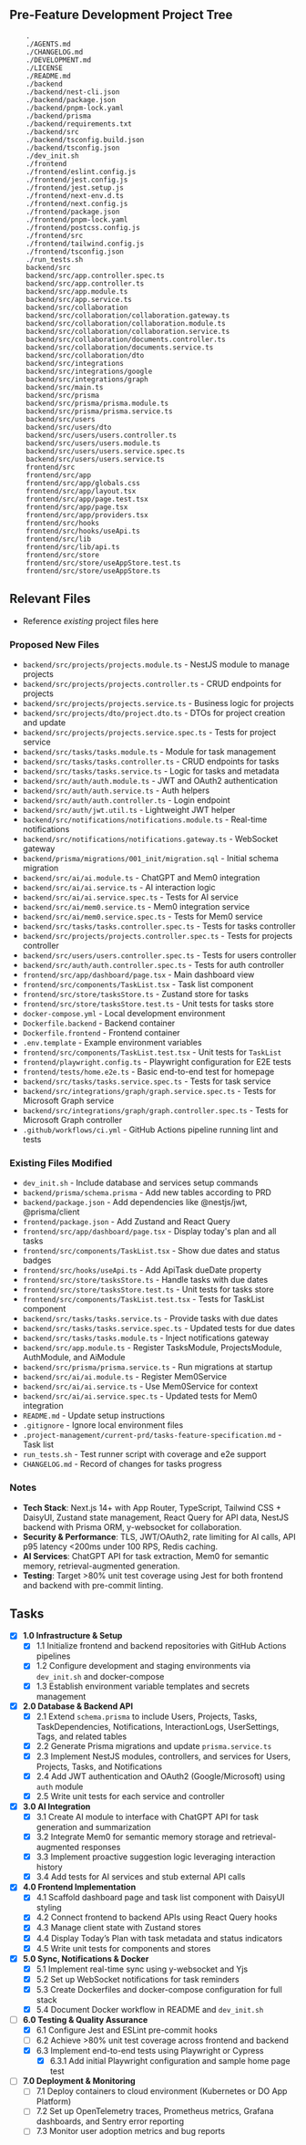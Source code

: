 ## Pre-Feature Development Project Tree
```text
    .
    ./AGENTS.md
    ./CHANGELOG.md
    ./DEVELOPMENT.md
    ./LICENSE
    ./README.md
    ./backend
    ./backend/nest-cli.json
    ./backend/package.json
    ./backend/pnpm-lock.yaml
    ./backend/prisma
    ./backend/requirements.txt
    ./backend/src
    ./backend/tsconfig.build.json
    ./backend/tsconfig.json
    ./dev_init.sh
    ./frontend
    ./frontend/eslint.config.js
    ./frontend/jest.config.js
    ./frontend/jest.setup.js
    ./frontend/next-env.d.ts
    ./frontend/next.config.js
    ./frontend/package.json
    ./frontend/pnpm-lock.yaml
    ./frontend/postcss.config.js
    ./frontend/src
    ./frontend/tailwind.config.js
    ./frontend/tsconfig.json
    ./run_tests.sh
    backend/src
    backend/src/app.controller.spec.ts
    backend/src/app.controller.ts
    backend/src/app.module.ts
    backend/src/app.service.ts
    backend/src/collaboration
    backend/src/collaboration/collaboration.gateway.ts
    backend/src/collaboration/collaboration.module.ts
    backend/src/collaboration/collaboration.service.ts
    backend/src/collaboration/documents.controller.ts
    backend/src/collaboration/documents.service.ts
    backend/src/collaboration/dto
    backend/src/integrations
    backend/src/integrations/google
    backend/src/integrations/graph
    backend/src/main.ts
    backend/src/prisma
    backend/src/prisma/prisma.module.ts
    backend/src/prisma/prisma.service.ts
    backend/src/users
    backend/src/users/dto
    backend/src/users/users.controller.ts
    backend/src/users/users.module.ts
    backend/src/users/users.service.spec.ts
    backend/src/users/users.service.ts
    frontend/src
    frontend/src/app
    frontend/src/app/globals.css
    frontend/src/app/layout.tsx
    frontend/src/app/page.test.tsx
    frontend/src/app/page.tsx
    frontend/src/app/providers.tsx
    frontend/src/hooks
    frontend/src/hooks/useApi.ts
    frontend/src/lib
    frontend/src/lib/api.ts
    frontend/src/store
    frontend/src/store/useAppStore.test.ts
    frontend/src/store/useAppStore.ts
```

## Relevant Files
- Reference *existing* project files here
### Proposed New Files
- `backend/src/projects/projects.module.ts` - NestJS module to manage projects
- `backend/src/projects/projects.controller.ts` - CRUD endpoints for projects
- `backend/src/projects/projects.service.ts` - Business logic for projects
- `backend/src/projects/dto/project.dto.ts` - DTOs for project creation and update
- `backend/src/projects/projects.service.spec.ts` - Tests for project service
- `backend/src/tasks/tasks.module.ts` - Module for task management
- `backend/src/tasks/tasks.controller.ts` - CRUD endpoints for tasks
- `backend/src/tasks/tasks.service.ts` - Logic for tasks and metadata
- `backend/src/auth/auth.module.ts` - JWT and OAuth2 authentication
- `backend/src/auth/auth.service.ts` - Auth helpers
- `backend/src/auth/auth.controller.ts` - Login endpoint
- `backend/src/auth/jwt.util.ts` - Lightweight JWT helper
- `backend/src/notifications/notifications.module.ts` - Real-time notifications
- `backend/src/notifications/notifications.gateway.ts` - WebSocket gateway
- `backend/prisma/migrations/001_init/migration.sql` - Initial schema migration
- `backend/src/ai/ai.module.ts` - ChatGPT and Mem0 integration
- `backend/src/ai/ai.service.ts` - AI interaction logic
- `backend/src/ai/ai.service.spec.ts` - Tests for AI service
- `backend/src/ai/mem0.service.ts` - Mem0 integration service
- `backend/src/ai/mem0.service.spec.ts` - Tests for Mem0 service
- `backend/src/tasks/tasks.controller.spec.ts` - Tests for tasks controller
- `backend/src/projects/projects.controller.spec.ts` - Tests for projects controller
- `backend/src/users/users.controller.spec.ts` - Tests for users controller
- `backend/src/auth/auth.controller.spec.ts` - Tests for auth controller
- `frontend/src/app/dashboard/page.tsx` - Main dashboard view
- `frontend/src/components/TaskList.tsx` - Task list component
- `frontend/src/store/tasksStore.ts` - Zustand store for tasks
- `frontend/src/store/tasksStore.test.ts` - Unit tests for tasks store
- `docker-compose.yml` - Local development environment
- `Dockerfile.backend` - Backend container
- `Dockerfile.frontend` - Frontend container
- `.env.template` - Example environment variables
- `frontend/src/components/TaskList.test.tsx` - Unit tests for `TaskList`
- `frontend/playwright.config.ts` - Playwright configuration for E2E tests
- `frontend/tests/home.e2e.ts` - Basic end-to-end test for homepage
- `backend/src/tasks/tasks.service.spec.ts` - Tests for task service
- `backend/src/integrations/graph/graph.service.spec.ts` - Tests for Microsoft Graph service
- `backend/src/integrations/graph/graph.controller.spec.ts` - Tests for Microsoft Graph controller
- `.github/workflows/ci.yml` - GitHub Actions pipeline running lint and tests
### Existing Files Modified
- `dev_init.sh` - Include database and services setup commands
- `backend/prisma/schema.prisma` - Add new tables according to PRD
- `backend/package.json` - Add dependencies like @nestjs/jwt, @prisma/client
- `frontend/package.json` - Add Zustand and React Query
 - `frontend/src/app/dashboard/page.tsx` - Display today's plan and all tasks
 - `frontend/src/components/TaskList.tsx` - Show due dates and status badges
 - `frontend/src/hooks/useApi.ts` - Add ApiTask dueDate property
 - `frontend/src/store/tasksStore.ts` - Handle tasks with due dates
 - `frontend/src/store/tasksStore.test.ts` - Unit tests for tasks store
 - `frontend/src/components/TaskList.test.tsx` - Tests for TaskList component
- `backend/src/tasks/tasks.service.ts` - Provide tasks with due dates
- `backend/src/tasks/tasks.service.spec.ts` - Updated tests for due dates
- `backend/src/tasks/tasks.module.ts` - Inject notifications gateway
- `backend/src/app.module.ts` - Register TasksModule, ProjectsModule, AuthModule, and AiModule
- `backend/src/prisma/prisma.service.ts` - Run migrations at startup
- `backend/src/ai/ai.module.ts` - Register Mem0Service
- `backend/src/ai/ai.service.ts` - Use Mem0Service for context
- `backend/src/ai/ai.service.spec.ts` - Updated tests for Mem0 integration
- `README.md` - Update setup instructions
- `.gitignore` - Ignore local environment files
- `.project-management/current-prd/tasks-feature-specification.md` - Task list
- `run_tests.sh` - Test runner script with coverage and e2e support
- `CHANGELOG.md` - Record of changes for tasks progress

### Notes
- **Tech Stack**: Next.js 14+ with App Router, TypeScript, Tailwind CSS + DaisyUI, Zustand state management, React Query for API data, NestJS backend with Prisma ORM, y-websocket for collaboration.
- **Security & Performance**: TLS, JWT/OAuth2, rate limiting for AI calls, API p95 latency <200ms under 100 RPS, Redis caching.
- **AI Services**: ChatGPT API for task extraction, Mem0 for semantic memory, retrieval-augmented generation.
- **Testing**: Target >80% unit test coverage using Jest for both frontend and backend with pre-commit linting.

## Tasks
- [x] **1.0 Infrastructure & Setup**
  - [x] 1.1 Initialize frontend and backend repositories with GitHub Actions pipelines
  - [x] 1.2 Configure development and staging environments via `dev_init.sh` and docker-compose
  - [x] 1.3 Establish environment variable templates and secrets management
- [x] **2.0 Database & Backend API**
  - [x] 2.1 Extend `schema.prisma` to include Users, Projects, Tasks, TaskDependencies, Notifications, InteractionLogs, UserSettings, Tags, and related tables
  - [x] 2.2 Generate Prisma migrations and update `prisma.service.ts`
  - [x] 2.3 Implement NestJS modules, controllers, and services for Users, Projects, Tasks, and Notifications
  - [x] 2.4 Add JWT authentication and OAuth2 (Google/Microsoft) using `auth` module
  - [x] 2.5 Write unit tests for each service and controller
- [x] **3.0 AI Integration**
  - [x] 3.1 Create AI module to interface with ChatGPT API for task generation and summarization
  - [x] 3.2 Integrate Mem0 for semantic memory storage and retrieval-augmented responses
  - [x] 3.3 Implement proactive suggestion logic leveraging interaction history
  - [x] 3.4 Add tests for AI services and stub external API calls
- [x] **4.0 Frontend Implementation**
  - [x] 4.1 Scaffold dashboard page and task list component with DaisyUI styling
  - [x] 4.2 Connect frontend to backend APIs using React Query hooks
  - [x] 4.3 Manage client state with Zustand stores
  - [x] 4.4 Display Today’s Plan with task metadata and status indicators
  - [x] 4.5 Write unit tests for components and stores
- [x] **5.0 Sync, Notifications & Docker**
  - [x] 5.1 Implement real-time sync using y-websocket and Yjs
  - [x] 5.2 Set up WebSocket notifications for task reminders
  - [x] 5.3 Create Dockerfiles and docker-compose configuration for full stack
  - [x] 5.4 Document Docker workflow in README and `dev_init.sh`
- [ ] **6.0 Testing & Quality Assurance**
  - [x] 6.1 Configure Jest and ESLint pre-commit hooks
  - [ ] 6.2 Achieve >80% unit test coverage across frontend and backend
  - [x] 6.3 Implement end-to-end tests using Playwright or Cypress
    - [x] 6.3.1 Add initial Playwright configuration and sample home page test
- [ ] **7.0 Deployment & Monitoring**
  - [ ] 7.1 Deploy containers to cloud environment (Kubernetes or DO App Platform)
  - [ ] 7.2 Set up OpenTelemetry traces, Prometheus metrics, Grafana dashboards, and Sentry error reporting
  - [ ] 7.3 Monitor user adoption metrics and bug reports
